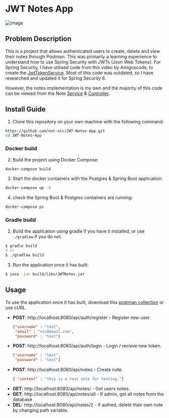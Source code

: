 # JWT Notes App
![image](https://github.com/not-nic/JWT-Notes-App/assets/67616855/c70de14a-627b-42a6-ab08-4330f581b694)
## Problem Description
This is a project that allows authenticated users to create, delete and view their notes through Postman. This was primarily a learning experience to understand how to use Spring Security with JWTs (Json Web Tokens). For Spring Security, I have utilised code from this video by Amigoscode, to create the [JwtTokenService](https://github.com/not-nic/JWT-Notes-App/blob/master/src/main/java/uk/notnic/jwtnotes/service/JwtTokenService.java). Most of this code was outdated, so I have researched and updated it for Spring Security 6. 

However, the notes implementation is my own and the majority of this code can be viewed from the Note [Service](https://github.com/not-nic/JWT-Notes-App/blob/master/src/main/java/uk/notnic/jwtnotes/service/NotesService.java) & [Controller](https://github.com/not-nic/JWT-Notes-App/blob/master/src/main/java/uk/notnic/jwtnotes/controller/NotesController.java).

## Install Guide
1. Clone this repository on your own machine with the following command:
```bash
https://github.com/not-nic/JWT-Notes-App.git
cd JWT-Notes-App
```
### Docker build
2.  Build the project using Docker Compose:
```bash
docker-compose build
```
3. Start the docker containers with the Postgres & Spring Boot application:
```bash
docker-compose up -d
```
4. check the Spring Boot & Postgres containers are running:
```bash
docker-compose ps
```
### Gradle build
2. Build the application using gradle if you have it installed, or use `./gradlew` if you do not.
```bash
$ gradle build
# or
$ ./gradlew build
```
3.  Run the application once it has built:
```bash
$ java -jar build/libs/JWTNotes.jar
```
## Usage
To use the application once it has built, download this [postman collection](https://red-rocket-177263.postman.co/workspace/Team-Workspace~7a93b06e-8521-436b-8b23-708f04071a50/collection/20934928-882d86a3-b571-40ec-a910-7993c323d471?action=share&creator=20934928) or use *cURL*.

- **POST**: http://localhost:8080/api/auth/register - Register new user.
	```json
	{"username" : "test",
	 "email" : "nic@email.com",
	 "password" : "test"}
	 ```
- **POST**: http://localhost:8080/api/auth/login - Login / recieve new token.
	```json
	{"username" : "test",
	 "password" : "test"}
	```	
- **POST**: http://localhost:8080/api/notes - Create note.
	```json
	{ "content" : "this is a test note for testing."}
	```
- **GET**: http://localhost:8080/api/notes/ - Get users notes.
- **GET**: http://localhost:8080/api/notes/all - If admin, get all notes from the database
- **DEL:** http://localhost:8080/api/notes/2 - if authed, delete their own note by changing path variable.

